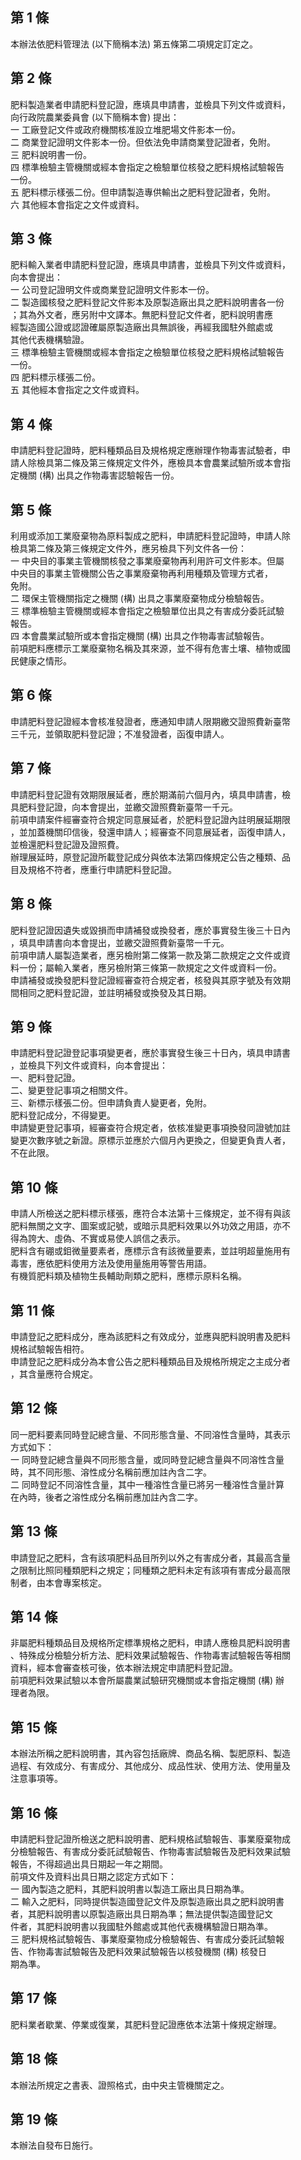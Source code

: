 第 1 條
-------
本辦法依肥料管理法 (以下簡稱本法) 第五條第二項規定訂定之。

第 2 條
-------
肥料製造業者申請肥料登記證，應填具申請書，並檢具下列文件或資料，  
向行政院農業委員會 (以下簡稱本會) 提出：  
一  工廠登記文件或政府機關核准設立堆肥場文件影本一份。  
二  商業登記證明文件影本一份。但依法免申請商業登記證者，免附。  
三  肥料說明書一份。  
四  標準檢驗主管機關或經本會指定之檢驗單位核發之肥料規格試驗報告  
    一份。  
五  肥料標示樣張二份。但申請製造專供輸出之肥料登記證者，免附。  
六  其他經本會指定之文件或資料。

第 3 條
-------
肥料輸入業者申請肥料登記證，應填具申請書，並檢具下列文件或資料，  
向本會提出：  
一  公司登記證明文件或商業登記證明文件影本一份。  
二  製造國核發之肥料登記文件影本及原製造廠出具之肥料說明書各一份  
    ；其為外文者，應另附中文譯本。無肥料登記文件者，肥料說明書應  
    經製造國公證或認證確屬原製造廠出具無誤後，再經我國駐外館處或  
    其他代表機構驗證。  
三  標準檢驗主管機關或經本會指定之檢驗單位核發之肥料規格試驗報告  
    一份。  
四  肥料標示樣張二份。  
五  其他經本會指定之文件或資料。

第 4 條
-------
申請肥料登記證時，肥料種類品目及規格規定應辦理作物毒害試驗者，申  
請人除檢具第二條及第三條規定文件外，應檢具本會農業試驗所或本會指  
定機關 (構) 出具之作物毒害認驗報告一份。

第 5 條
-------
利用或添加工業廢棄物為原料製成之肥料，申請肥料登記證時，申請人除  
檢具第二條及第三條規定文件外，應另檢具下列文件各一份：  
一  中央目的事業主管機關核發之事業廢棄物再利用許可文件影本。但屬  
    中央目的事業主管機關公告之事業廢棄物再利用種類及管理方式者，  
    免附。  
二  環保主管機關指定之機關 (構) 出具之事業廢棄物成分檢驗報告。  
三  標準檢驗主管機關或經本會指定之檢驗單位出具之有害成分委託試驗  
    報告。  
四  本會農業試驗所或本會指定機關 (構) 出具之作物毒害試驗報告。  
前項肥料應標示工業廢棄物名稱及其來源，並不得有危害土壤、植物或國  
民健康之情形。

第 6 條
-------
申請肥料登記證經本會核准發證者，應通知申請人限期繳交證照費新臺幣  
三千元，並領取肥料登記證；不准發證者，函復申請人。

第 7 條
-------
申請肥料登記證有效期限展延者，應於期滿前六個月內，填具申請書，檢  
具肥料登記證，向本會提出，並繳交證照費新臺幣一千元。  
前項申請案件經審查符合規定同意展延者，於肥料登記證內註明展延期限  
，並加蓋機關印信後，發還申請人；經審查不同意展延者，函復申請人，  
並檢還肥料登記證及證照費。  
辦理展延時，原登記證所載登記成分與依本法第四條規定公告之種類、品  
目及規格不符者，應重行申請肥料登記證。

第 8 條
-------
肥料登記證因遺失或毀損而申請補發或換發者，應於事實發生後三十日內  
，填具申請書向本會提出，並繳交證照費新臺幣一千元。  
前項申請人屬製造業者，應另檢附第二條第一款及第二款規定之文件或資  
料一份；屬輸入業者，應另檢附第三條第一款規定之文件或資料一份。  
申請補發或換發肥料登記證經審查符合規定者，核發與其原字號及有效期  
間相同之肥料登記證，並註明補發或換發及其日期。

第 9 條
-------
申請肥料登記證登記事項變更者，應於事實發生後三十日內，填具申請書  
，並檢具下列文件或資料，向本會提出：  
一、肥料登記證。  
二、變更登記事項之相關文件。  
三、新標示樣張二份。但申請負責人變更者，免附。  
肥料登記成分，不得變更。  
申請變更登記事項，經審查符合規定者，依核准變更事項換發同證號加註  
變更次數序號之新證。原標示並應於六個月內更換之，但變更負責人者，  
不在此限。

第 10 條
--------
申請人所檢送之肥料標示樣張，應符合本法第十三條規定，並不得有與該  
肥料無關之文字、圖案或記號，或暗示具肥料效果以外功效之用語，亦不  
得為誇大、虛偽、不實或易使人誤信之表示。  
肥料含有硼或鉬微量要素者，應標示含有該微量要素，並註明超量施用有  
毒害，應依肥料使用方法及使用量施用等警告用語。  
有機質肥料類及植物生長輔助劑類之肥料，應標示原料名稱。

第 11 條
--------
申請登記之肥料成分，應為該肥料之有效成分，並應與肥料說明書及肥料  
規格試驗報告相符。  
申請登記之肥料成分為本會公告之肥料種類品目及規格所規定之主成分者  
，其含量應符合規定。

第 12 條
--------
同一肥料要素同時登記總含量、不同形態含量、不同溶性含量時，其表示  
方式如下：  
一  同時登記總含量與不同形態含量，或同時登記總含量與不同溶性含量  
    時，其不同形態、溶性成分名稱前應加註內含二字。  
二  同時登記不同溶性含量，其中一種溶性含量已將另一種溶性含量計算  
    在內時，後者之溶性成分名稱前應加註內含二字。

第 13 條
--------
申請登記之肥料，含有該項肥料品目所列以外之有害成分者，其最高含量  
之限制比照同種類肥料之規定；同種類之肥料未定有該項有害成分最高限  
制者，由本會專案核定。

第 14 條
--------
非屬肥料種類品目及規格所定標準規格之肥料，申請人應檢具肥料說明書  
、特殊成分檢驗分析方法、肥料效果試驗報告、作物毒害試驗報告等相關  
資料，經本會審查核可後，依本辦法規定申請肥料登記證。  
前項肥料效果試驗以本會所屬農業試驗研究機關或本會指定機關 (構) 辦  
理者為限。

第 15 條
--------
本辦法所稱之肥料說明書，其內容包括廠牌、商品名稱、製肥原料、製造  
過程、有效成分、有害成分、其他成分、成品性狀、使用方法、使用量及  
注意事項等。

第 16 條
--------
申請肥料登記證所檢送之肥料說明書、肥料規格試驗報告、事業廢棄物成  
分檢驗報告、有害成分委託試驗報告、作物毒害試驗報告及肥料效果試驗  
報告，不得超過出具日期起一年之期間。  
前項文件及資料出具日期之認定方式如下：  
一  國內製造之肥料，其肥料說明書以製造工廠出具日期為準。  
二  輸入之肥料，同時提供製造國登記文件及原製造廠出具之肥料說明書  
    者，其肥料說明書以原製造廠出具日期為準；無法提供製造國登記文  
    件者，其肥料說明書以我國駐外館處或其他代表機構驗證日期為準。  
三  肥料規格試驗報告、事業廢棄物成分檢驗報告、有害成分委託試驗報  
    告、作物毒害試驗報告及肥料效果試驗報告以核發機關 (構) 核發日  
    期為準。

第 17 條
--------
肥料業者歇業、停業或復業，其肥料登記證應依本法第十條規定辦理。

第 18 條
--------
本辦法所規定之書表、證照格式，由中央主管機關定之。

第 19 條
--------
本辦法自發布日施行。

